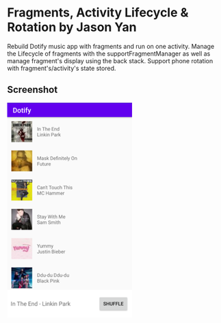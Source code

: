 # Fragments, Activity Lifecycle & Rotation by Jason Yan

Rebuild Dotify music app with fragments and run on one activity. Manage the Lifecycle of fragments with the supportFragmentManager as well as manage fragment's display using the back stack.
Support phone rotation with fragment's/activity's state stored.

## Screenshot
<img src="./img/screenshot.jpg" alt="Screenshot of the app" height="500" />
